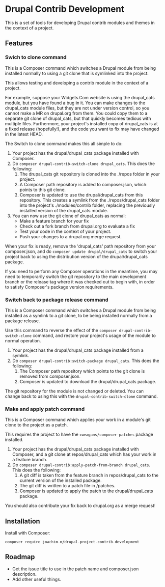 # Drupal Contrib Development

This is a set of tools for developing Drupal contrib modules and themes in the
context of a project.

## Features

### Swich to clone command

This is a Composer command which switches a Drupal module from being installed
normally to using a git clone that is symlinked into the project.

This allows testing and developing a contrib module in the context of a project.

For example, suppose your Widgets.Com website is using the drupal_cats module,
but you have found a bug in it. You can make changes to the drupal_cats module
files, but they are not under version control, so you cannot make a MR on
drupal.org from them. You could copy them to a separate git clone of
drupal_cats, but that quickly becomes tedious with multiple files. Furthermore,
your project's installed copy of drupal_cats is at a fixed release (hopefully!),
and the code you want to fix may have changed in the latest HEAD.

The Switch to clone command makes this all simple to do:

1. Your project has the drupal/drupal_cats package installed with Composer.
2. Do `composer drupal-contrib-switch-clone drupal_cats`. This does the
   following:
    1. The drupal_cats git repository is cloned into the ./repos folder in your
       project.
    2. A Composer path repository is added to composer.json, which points to
       this git clone.
    3. Composer is updated to use the drupal/drupal_cats from this repository.
       This creates a symlink from the ./repos/drupal_cats folder into the
       project's ./modules/contrib folder, replacing the previously installed
       version of the drupal_cats module.
3. You can now use the git clone of drupal_cats as normal:
    * Make a feature branch for your fix
    * Check out a fork branch from drupal.org to evaluate a fix
    * Test your code in the context of your project.
    * Push your changes to a drupal.org merge request.

When your fix is ready, remove the 'drupal_cats' path repository from your
composer.json, and do `composer update drupal/drupal_cats` to switch your
project back to using the distribution version of the drupal/drupal_cats
package.

If you need to perform any Composer operations in the meantime, you may need to
temporarily switch the git repository to the main development branch or the
release tag where it was checked out to begin with, in order to satisfy
Composer's package version requirements.

### Switch back to package release command

This is a Composer command which switches a Drupal module from being installed
as a symlink to a git clone, to be being installed normally from a package
release.

Use this command to reverse the effect of the `composer
drupal-contrib-switch-clone` command, and restore your project's usage of the
module to normal operation.

1. Your project has the drupal/drupal_cats package installed from a symlink.
2. Do `composer drupal-contrib:switch-package drupal_cats`. This does the
   following:
   1. The Composer path repository which points to the git clone is removed from
      composer.json.
   2. Composer is updated to download the drupal/drupal_cats package.

The git repository for the module is not changed or deleted. You can change back
to using this with the `drupal-contrib-switch-clone` command.

### Make and apply patch command

This is a Composer command which applies your work in a module's git clone to
the project as a patch.

This requires the project to have the `cweagans/composer-patches` package
installed.

1. Your project has the drupal/drupal_cats package installed with Composer, and
   a git clone at repos/drupal_cats which has your work in a feature branch.
2. Do `composer drupal-contrib:apply-patch-from-branch drupal_cats`. This does the
   following:
   1. A git diff is taken from the feature branch in repos/drupal_cats to the
      current version of the installed package.
   2. The git diff is written to a patch file in /patches.
   3. Composer is updated to apply the patch to the drupal/drupal_cats package.

You should also contribute your fix back to drupal.org as a merge request!

## Installation

Install with Composer:

```
composer require joachim-n/drupal-project-contrib-development
```

## Roadmap

* Get the issue title to use in the patch name and composer.json description.
* Add other useful things.
